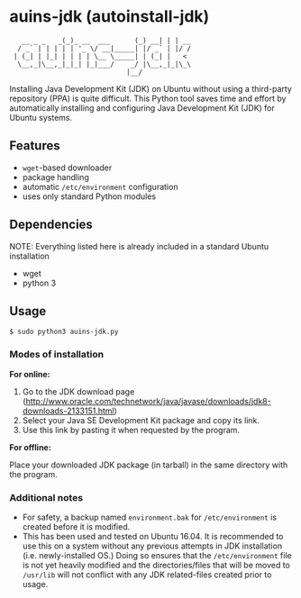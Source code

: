 # auins-jdk (autoinstall-jdk)  
```              _                 _     _ _    
   __ _ _   _(_)_ __  ___      (_) __| | | __
  / _` | | | | | '_ \/ __|_____| |/ _` | |/ /
 | (_| | |_| | | | | \__ \_____| | (_| |   < 
  \__,_|\__,_|_|_| |_|___/    _/ |\__,_|_|\_\
                             |__/     
```
Installing Java Development Kit (JDK) on Ubuntu without using a third-party repository (PPA) is quite difficult. This Python tool saves time and effort by automatically installing and configuring Java Development Kit (JDK) for Ubuntu systems.

## Features
- `wget`-based downloader 
- package handling
- automatic `/etc/environment` configuration
- uses only standard Python modules

## Dependencies
NOTE: Everything listed here is already included in a standard Ubuntu installation
- wget
- python 3

## Usage
`$ sudo python3 auins-jdk.py`

### Modes of installation

**For online:**

1. Go to the JDK download page (http://www.oracle.com/technetwork/java/javase/downloads/jdk8-downloads-2133151.html)
2. Select your Java SE Development Kit package and copy its link.
3. Use this link by pasting it when requested by the program.

**For offline:**

Place your downloaded JDK package (in tarball) in the same directory with the program.


### Additional notes
- For safety, a backup named `environment.bak` for `/etc/environment` is created before it is modified.
- This has been used and tested on Ubuntu 16.04. It is recommended to use this on a system
without any previous attempts in JDK installation (i.e. newly-installed OS.) Doing so ensures that the
`/etc/environment` file is not yet heavily modified and the directories/files that will be moved to `/usr/lib`
will not conflict with any JDK related-files created prior to usage.

